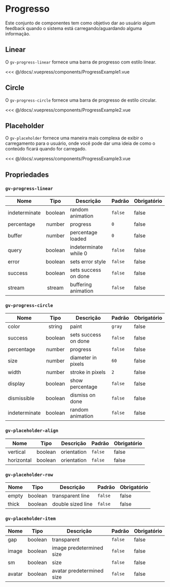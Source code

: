 # Progresso

Este conjunto de componentes tem como objetivo dar ao usuário algum feedback quando o sistema está carregando/aguardando alguma informação.

## Linear

O `gv-progress-linear` fornece uma barra de progresso com estilo linear.

<progress-example-1 />

<<< @/docs/.vuepress/components/ProgressExample1.vue

## Circle

O `gv-progress-circle` fornece uma barra de progresso de estilo circular.

<progress-example-2 />

<<< @/docs/.vuepress/components/ProgressExample2.vue

## Placeholder

O `gv-placeholder` fornece uma maneira mais complexa de exibir o carregamento para o usuário, onde você pode dar uma ideia de como o conteúdo ficará quando for carregado.

<progress-example-3 />

<<< @/docs/.vuepress/components/ProgressExample3.vue

## Propriedades

### `gv-progress-linear`

| Nome          |  Tipo   | Descrição             | Padrão  | Obrigatório |
| ------------- | :-----: | --------------------- | ------- | ----------- |
| indeterminate | boolean | random animation      | `false` | false       |
| percentage    | number  | progress              | `0`     | false       |
| buffer        | number  | percentage loaded     | `0`     | false       |
| query         | boolean | indeterminate while 0 | `false` | false       |
| error         | boolean | sets error style      | `false` | false       |
| success       | boolean | sets success on done  | `false` | false       |
| stream        | stream  | buffering animation   | `false` | false       |

### `gv-progress-circle`

| Nome          |  Tipo   | Descrição            | Padrão  | Obrigatório |
| ------------- | :-----: | -------------------- | ------- | ----------- |
| color         | string  | paint                | `gray`  | false       |
| success       | boolean | sets success on done | `false` | false       |
| percentage    | number  | progress             | `false` | false       |
| size          | number  | diameter in pixels   | `60`    | false       |
| width         | number  | stroke in pixels     | `2`     | false       |
| display       | boolean | show percentage      | `false` | false       |
| dismissible   | boolean | dismiss on done      | `false` | false       |
| indeterminate | boolean | random animation     | `false` | false       |

### `gv-placeholder-align`

| Nome       |  Tipo   | Descrição   | Padrão  | Obrigatório |
| ---------- | :-----: | ----------- | ------- | ----------- |
| vertical   | boolean | orientation | `false` | false       |
| horizontal | boolean | orientation | `false` | false       |

### `gv-placeholder-row`

| Nome  |  Tipo   | Descrição         | Padrão  | Obrigatório |
| ----- | :-----: | ----------------- | ------- | ----------- |
| empty | boolean | transparent line  | `false` | false       |
| thick | boolean | double sized line | `false` | false       |

### `gv-placeholder-item`

| Nome   |  Tipo   | Descrição                 | Padrão  | Obrigatório |
| ------ | :-----: | ------------------------- | ------- | ----------- |
| gap    | boolean | transparent               | `false` | false       |
| image  | boolean | image predetermined size  | `false` | false       |
| sm     | boolean | size                      | `false` | false       |
| avatar | boolean | avatar predetermined size | `false` | false       |
